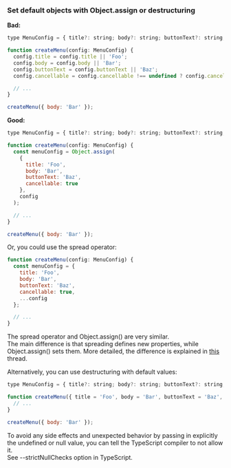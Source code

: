 ### Set default objects with Object.assign or destructuring

**Bad:**

```js
type MenuConfig = { title?: string; body?: string; buttonText?: string; cancellable?: boolean };

function createMenu(config: MenuConfig) {
  config.title = config.title || 'Foo';
  config.body = config.body || 'Bar';
  config.buttonText = config.buttonText || 'Baz';
  config.cancellable = config.cancellable !== undefined ? config.cancellable : true;

  // ...
}

createMenu({ body: 'Bar' });
```

**Good:**

```js
type MenuConfig = { title?: string; body?: string; buttonText?: string; cancellable?: boolean };

function createMenu(config: MenuConfig) {
  const menuConfig = Object.assign(
    {
      title: 'Foo',
      body: 'Bar',
      buttonText: 'Baz',
      cancellable: true
    },
    config
  );

  // ...
}

createMenu({ body: 'Bar' });
```

Or, you could use the spread operator:

```js
function createMenu(config: MenuConfig) {
  const menuConfig = {
    title: 'Foo',
    body: 'Bar',
    buttonText: 'Baz',
    cancellable: true,
    ...config
  };

  // ...
}
```

The spread operator and Object.assign() are very similar.  
The main difference is that spreading defines new properties, while Object.assign() sets them. More detailed, the difference is explained in [this](https://stackoverflow.com/questions/32925460/object-spread-vs-object-assign) thread.

Alternatively, you can use destructuring with default values:

```js
type MenuConfig = { title?: string; body?: string; buttonText?: string; cancellable?: boolean };

function createMenu({ title = 'Foo', body = 'Bar', buttonText = 'Baz', cancellable = true }: MenuConfig) {
  // ...
}

createMenu({ body: 'Bar' });
```

To avoid any side effects and unexpected behavior by passing in explicitly the undefined or null value, you can tell the TypeScript compiler to not allow it.  
See --strictNullChecks option in TypeScript.
